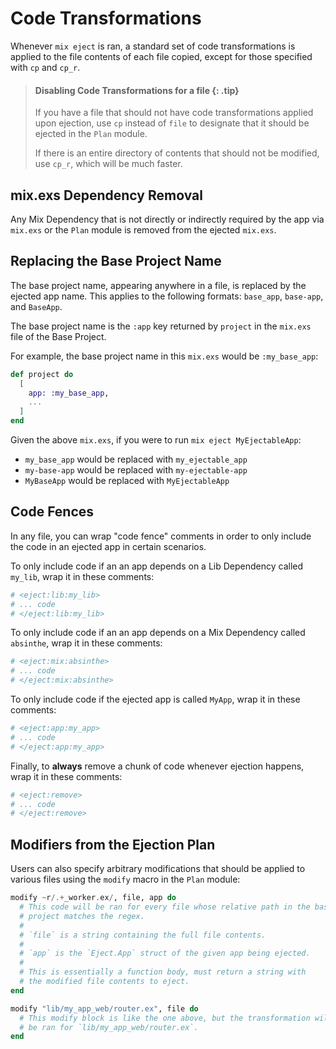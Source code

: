 # Code Transformations

Whenever `mix eject` is ran, a standard set of code transformations is applied
to the file contents of each file copied, except for those specified with `cp`
and `cp_r`.

> #### Disabling Code Transformations for a file {: .tip}
>
> If you have a file that should not have code transformations applied upon
> ejection, use `cp` instead of `file` to designate that it should be ejected
> in the `Plan` module.
>
> If there is an entire directory of contents that should not be modified, use
> `cp_r`, which will be much faster.

## mix.exs Dependency Removal

Any Mix Dependency that is not directly or indirectly required by the app via
`mix.exs` or the `Plan` module is removed from the ejected `mix.exs`.

## Replacing the Base Project Name

The base project name, appearing anywhere in a file, is replaced by the ejected
app name. This applies to the following formats: `base_app`, `base-app`, and
`BaseApp`.

The base project name is the `:app` key returned by `project` in the `mix.exs`
file of the Base Project.

For example, the base project name in this `mix.exs` would be `:my_base_app`:

```elixir
def project do
  [
    app: :my_base_app,
    ...
  ]
end
```

Given the above `mix.exs`, if you were to run `mix eject MyEjectableApp`:

- `my_base_app` would be replaced with `my_ejectable_app`
- `my-base-app` would be replaced with `my-ejectable-app`
- `MyBaseApp` would be replaced with `MyEjectableApp`

## Code Fences

In any file, you can wrap "code fence" comments in order to only include the
code in an ejected app in certain scenarios.

To only include code if an an app depends on a Lib Dependency called `my_lib`,
wrap it in these comments:

```elixir
# <eject:lib:my_lib>
# ... code
# </eject:lib:my_lib>
```

To only include code if an an app depends on a Mix Dependency called
`absinthe`, wrap it in these comments:

```elixir
# <eject:mix:absinthe>
# ... code
# </eject:mix:absinthe>
```

To only include code if the ejected app is called `MyApp`, wrap it in these
comments:

```elixir
# <eject:app:my_app>
# ... code
# </eject:app:my_app>
```

Finally, to **always** remove a chunk of code whenever ejection happens, wrap
it in these comments:

```elixir
# <eject:remove>
# ... code
# </eject:remove>
```

## Modifiers from the Ejection Plan

Users can also specify arbitrary modifications that should be applied to
various files using the `modify` macro in the `Plan` module:

```elixir
modify ~r/.+_worker.ex/, file, app do
  # This code will be ran for every file whose relative path in the base
  # project matches the regex.
  #
  # `file` is a string containing the full file contents.
  #
  # `app` is the `Eject.App` struct of the given app being ejected.
  #
  # This is essentially a function body, must return a string with
  # the modified file contents to eject.
end

modify "lib/my_app_web/router.ex", file do
  # This modify block is like the one above, but the transformation will only
  # be ran for `lib/my_app_web/router.ex`.
end
```
